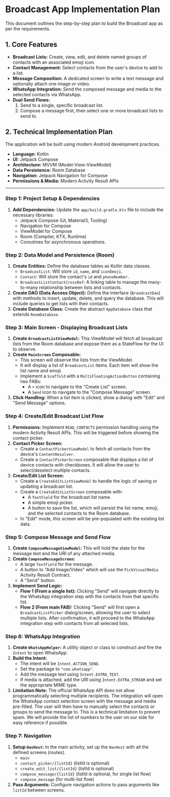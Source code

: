 # Broadcast App Implementation Plan

This document outlines the step-by-step plan to build the Broadcast app as per the requirements.

## 1. Core Features

- **Broadcast Lists:** Create, view, edit, and delete named groups of contacts with an associated emoji icon.
- **Contact Management:** Select contacts from the user's device to add to a list.
- **Message Composition:** A dedicated screen to write a text message and optionally attach one image or video.
- **WhatsApp Integration:** Send the composed message and media to the selected contacts via WhatsApp.
- **Dual Send Flows:**
    1.  Send to a single, specific broadcast list.
    2.  Compose a message first, then select one or more broadcast lists to send to.

## 2. Technical Implementation Plan

The application will be built using modern Android development practices.

- **Language:** Kotlin
- **UI:** Jetpack Compose
- **Architecture:** MVVM (Model-View-ViewModel)
- **Data Persistence:** Room Database
- **Navigation:** Jetpack Navigation for Compose
- **Permissions & Media:** Modern Activity Result APIs

---

### Step 1: Project Setup & Dependencies

1.  **Add Dependencies:** Update the `app/build.gradle.kts` file to include the necessary libraries:
    -   Jetpack Compose (UI, Material3, Tooling)
    -   Navigation for Compose
    -   ViewModel for Compose
    -   Room (Compiler, KTX, Runtime)
    -   Coroutines for asynchronous operations.

### Step 2: Data Model and Persistence (Room)

1.  **Create Entities:** Define the database tables as Kotlin data classes.
    -   `BroadcastList`: Will store `id`, `name`, and `iconEmoji`.
    -   `Contact`: Will store the contact's `id` and `phoneNumber`.
    -   `BroadcastListContactCrossRef`: A linking table to manage the many-to-many relationship between lists and contacts.
2.  **Create DAO (Data Access Object):** Define the interface (`BroadcastDao`) with methods to insert, update, delete, and query the database. This will include queries to get lists with their contacts.
3.  **Create Database Class:** Create the abstract `AppDatabase` class that extends `RoomDatabase`.

### Step 3: Main Screen - Displaying Broadcast Lists

1.  **Create `BroadcastListViewModel`:** This ViewModel will fetch all broadcast lists from the Room database and expose them as a StateFlow for the UI to observe.
2.  **Create `MainScreen` Composable:**
    -   This screen will observe the lists from the ViewModel.
    -   It will display a list of `BroadcastList` items. Each item will show the list name and emoji.
    -   Implement a `Scaffold` with a `MultiFloatingActionButton` containing two FABs:
        -   A `+` icon to navigate to the "Create List" screen.
        -   A `Send` icon to navigate to the "Compose Message" screen.
3.  **Click Handling:** When a list item is clicked, show a dialog with "Edit" and "Send Message" options.

### Step 4: Create/Edit Broadcast List Flow

1.  **Permissions:** Implement `READ_CONTACTS` permission handling using the modern Activity Result APIs. This will be triggered before showing the contact picker.
2.  **Contact Picker Screen:**
    -   Create a `ContactPickerViewModel` to fetch all contacts from the device's `ContentResolver`.
    -   Create a `ContactPickerScreen` composable that displays a list of device contacts with checkboxes. It will allow the user to select/deselect multiple contacts.
3.  **Create/Edit List Screen:**
    -   Create a `CreateEditListViewModel` to handle the logic of saving or updating a broadcast list.
    -   Create a `CreateEditListScreen` composable with:
        -   A `TextField` for the broadcast list name.
        -   A simple emoji picker.
        -   A button to save the list, which will persist the list name, emoji, and the selected contacts to the Room database.
    -   In "Edit" mode, this screen will be pre-populated with the existing list data.

### Step 5: Compose Message and Send Flow

1.  **Create `ComposeMessageViewModel`:** This will hold the state for the message text and the URI of any attached media.
2.  **Create `ComposeMessageScreen`:**
    -   A large `TextField` for the message.
    -   A button to "Add Image/Video" which will use the `PickVisualMedia` Activity Result Contract.
    -   A "Send" button.
3.  **Implement Send Logic:**
    -   **Flow 1 (From a single list):** Clicking "Send" will navigate directly to the WhatsApp integration step with the contacts from that specific list.
    -   **Flow 2 (From main FAB):** Clicking "Send" will first open a `BroadcastListPicker` dialog/screen, allowing the user to select multiple lists. After confirmation, it will proceed to the WhatsApp integration step with contacts from all selected lists.

### Step 6: WhatsApp Integration

1.  **Create `WhatsAppHelper`:** A utility object or class to construct and fire the `Intent` to open WhatsApp.
2.  **Build the Intent:**
    -   The intent will be `Intent.ACTION_SEND`.
    -   Set the package to `"com.whatsapp"`.
    -   Add the message text using `Intent.EXTRA_TEXT`.
    -   If media is attached, add the URI using `Intent.EXTRA_STREAM` and set the appropriate MIME type.
3.  **Limitation Note:** The official WhatsApp API does not allow programmatically selecting multiple recipients. The integration will open the WhatsApp contact selection screen with the message and media pre-filled. The user will then have to manually select the contacts or groups to send the message to. This is a technical limitation to prevent spam. We will provide the list of numbers to the user on our side for easy reference if possible.

### Step 7: Navigation

1.  **Setup `NavHost`:** In the main activity, set up the `NavHost` with all the defined screens (routes).
    -   `main`
    -   `contact_picker/{listId}` (listId is optional)
    -   `create_edit_list/{listId}` (listId is optional)
    -   `compose_message/{listId}` (listId is optional, for single list flow)
    -   `compose_message` (for multi-list flow)
2.  **Pass Arguments:** Configure navigation actions to pass arguments like `listId` between screens.
